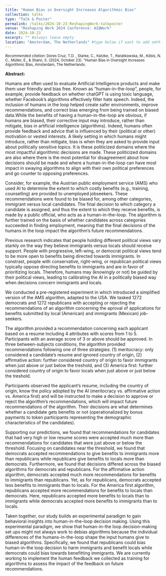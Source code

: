```yaml
---
title: "Human Bias in Oversight Increases Algorithmic Bias"
collection: talks
type: "Talk & Poster"
permalink: /talks/2024-10-23-ReshapingWork-talkposter
venue: "Reshaping Work 2024 Conference: AI@Work"
date: 2024-10-23 
excerpt: "" #always leave empty
location: "Amsterdam, The Netherlands" #type below if want to add smth
---
```

<small><i>Recommended citation:</i> Dores Cruz, T.D. , Starke, C., Katzke, T., Kwiatkowska, M., Köbis, N. C., Müller, E., & Shalvi, S. (2024, October 23). "Human Bias in Oversight Increases Algorithmic Bias, Amsterdam, The Netherlands.</small>

<strong>Abstract:</strong>

Humans are often used to evaluate Artificial Intelligence products and make them user friendly and bias free. Known as “human-in-the-loop”, people, for example, provide feedback on whether chatGPT is using toxic language, whether Facebook’s algorithms effectively filter hate speech. Indeed, the inclusion of humans in the loop helped create safer environments, improve recommendations, and correct bias emerging from being trained on biased data.While the benefits of having a human-in-the-loop are obvious, if humans are biased, their corrective input may introduce, rather than mitigate, bias in artificial intelligence (algorithms). Indeed, humans often provide feedback and advice that is influenced by their (political or other) motivation or vested interests. 
A likely setting in which humans might introduce, rather than mitigate, bias is when they are asked to provide input about politically sensitive topics. It is these politicized domains where the most impactful algorithmic decisions are made. These politicized domains are also where there is the most potential for disagreement about how decisions should be made and where a human-in-the-loop can have most impact in swaying algorithms to align with their own political preferences and go counter to opposing preferences.

Consider, for example, the Austrian public employment service (AMS) who used AI to determine the extent to which costly benefits (e.g., training, counselling) are provided to unemployed jobseekers. These recommendations were found to be biased for, among other categories, immigrant versus local candidates. The final decision to which category a candidate is assigned, and thus the extent to which they receive benefits, is made by a public official, who acts as a human-in-the-loop. The algorithm is further trained on the basis of whether candidates across categories succeeded in finding employment, meaning that the final decisions of the humans in the loop impact the algorithm’s future recommendations.

Previous research indicates that people holding different political views vary starkly on the way they believe immigrants versus locals should receive support. People with progressive, left-wing, or democrat political views tend to be more open to benefits being directed towards immigrants. In constrast, people with conservative, right-wing, or republican political views typically oppose directing benefits to immigrants and are in favor of prioritizing locals. Therefore, humans may (knowingly or not) be guided by their political views, leading to calibrating the AI in a politically biased way when decisions concern immigrants and locals.  

We conducted a pre-registered experiment in which introduced a simplified version of the AMS algorithm, adapted to the USA. We tasked 1272 democrats and 1272 republicans with accepting or rejecting the recommendations of an algorithm concerning the aproval of applications for benefits submitted by local (American) and immigrants (Mexican) job-seekers.

The algorithm provided a recommendation concerning each applicant based on a resume including 4 attributes with scores from 1 to 5. Participants with an average score of 3 or above should be approved. In three between-subjects conditions, the algorithm provided recommendations following one of three strategies: (1) meritocracy: only considered a candidate’s resume and ignored country of origin, (2) affirmative action: further considered country of origin to favor immigrants when just above or just below the treshold, and (3) America first: further considered country of origin to favor locals when just above or just below the treshold.  

Participants observed the applicant’s resume, including the country of origin, know the policy adopted by the AI (meritocracy vs. affirmative action vs. America first) and will be instructed to make a decision to approve or reject the algorithm’s recommendations, which will impact future recommendations of the algorithm. Their decisions are what determines whether a candidate gets benefits or not (operationalized by bonus payments to token participants representing the demographic characteristics of the candidates). 

Supporting our predictions, we found that recommendations for candidates that had very high or low resume scores were accepted much more than recommendations for candidates that were just above or below the threshold. Focusing on candidates near the threshold, we found that democrats accepted recommendations to give benefits to immigrants more than republicans while republicans give benefits to locals more than democrats. Furthermore, we found that decisions differed across the biased algorithms for democrats and republicans. For the affirmative action algorithm, democrats accepted much more recommendations for benefits to immigrants than republicans. Yet, as for republicans, democrats accepted less benefits to immigrants than to locals. For the America first algorithm, republicans accepted more recommendations for benefits to locals than democrats. Here, republicans accepted more benefits to locals than to immigrants while democrats accepted more benefits to immigrants than to locals.

Taken together, our study builds an experimental paradigm to gain behavioral insights into human-in-the-loop decision making. Using this experimental paradigm, we show that human-in-the loop decision-making set ups might not always work to debias algorithms because the individual differences of the humans-in-the-loop shape the input humans give to biased algorithms. Specifically, we found that republicans could bias human-in-the loop decision to harm immigrants and benefit locals while democrats could bias towards benefitting immigrants. We are currently working to implement the human feedback we collected as training for algorithms to assess the impact of the feedback on future recommendations.  
